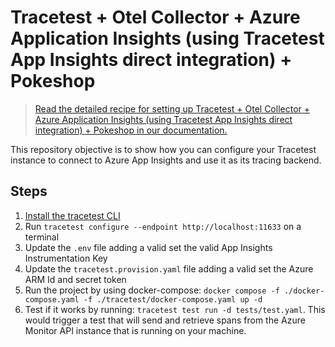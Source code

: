 # Tracetest + Otel Collector + Azure Application Insights (using Tracetest App Insights direct integration) + Pokeshop

> [Read the detailed recipe for setting up Tracetest + Otel Collector + Azure Application Insights (using Tracetest App Insights direct integration) + Pokeshop in our documentation.](https://docs.tracetest.io/examples-tutorials/recipes/running-tracetest-with-azure-app-insights-pokeshop)

This repository objective is to show how you can configure your Tracetest instance to connect to Azure App Insights and use it as its tracing backend.

## Steps

1. [Install the tracetest CLI](https://docs.tracetest.io/installing/)
2. Run `tracetest configure --endpoint http://localhost:11633` on a terminal
3. Update the `.env` file adding a valid set the valid App Insights Instrumentation Key
4. Update the `tracetest.provision.yaml` file adding a valid set the Azure ARM Id and secret token
5. Run the project by using docker-compose: `docker compose -f ./docker-compose.yaml -f ./tracetest/docker-compose.yaml up -d`
6. Test if it works by running: `tracetest test run -d tests/test.yaml`. This would trigger a test that will send and retrieve spans from the Azure Monitor API instance that is running on your machine.
